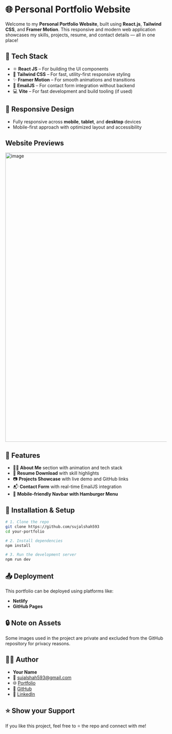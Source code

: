 # 🌐 Personal Portfolio Website

Welcome to my **Personal Portfolio Website**, built using **React.js**, **Tailwind CSS**, and **Framer Motion**. This responsive and modern web application showcases my skills, projects, resume, and contact details — all in one place!

## 🚀 Tech Stack

- ⚛️ **React JS** – For building the UI components  
- 🎨 **Tailwind CSS** – For fast, utility-first responsive styling  
- ✨ **Framer Motion** – For smooth animations and transitions  
- 📧 **EmailJS** – For contact form integration without backend  
- 💻 **Vite** – For fast development and build tooling (if used)  

## 📱 Responsive Design

- Fully responsive across **mobile**, **tablet**, and **desktop** devices  
- Mobile-first approach with optimized layout and accessibility

## Website Previews

<img width="1919" height="903" alt="image" src="https://github.com/user-attachments/assets/1f9fb205-0715-45ec-a127-1413d6762b26" />


## 📂 Features

- 🧑‍💻 **About Me** section with animation and tech stack  
- 🧾 **Resume Download** with skill highlights  
- 📷 **Projects Showcase** with live demo and GitHub links  
- 📬 **Contact Form** with real-time EmailJS integration  
- 📱 **Mobile-friendly Navbar with Hamburger Menu**  



## 🔧 Installation & Setup

```bash
# 1. Clone the repo
git clone https://github.com/sujalshah593
cd your-portfolio

# 2. Install dependencies
npm install

# 3. Run the development server
npm run dev
```

## 📤 Deployment

This portfolio can be deployed using platforms like:

- **Netlify**
- **GitHub Pages**


## 🔒 Note on Assets

Some images used in the project are private and excluded from the GitHub repository for privacy reasons.

## 🙋‍♂️ Author

- **Your Name**  
- 📧 sujalshah593@gmail.com 
- 🌐 [Portfolio](https://portfolio-pn6j.vercel.app/)  
- 🐙 [GitHub](https://github.com/sujalshah593)  
- 💼 [LinkedIn]([https://linkedin.com/in/yourusername](https://www.linkedin.com/in/sujal-shah-399334306/))  

## ⭐️ Show your Support

If you like this project, feel free to ⭐️ the repo and connect with me!


